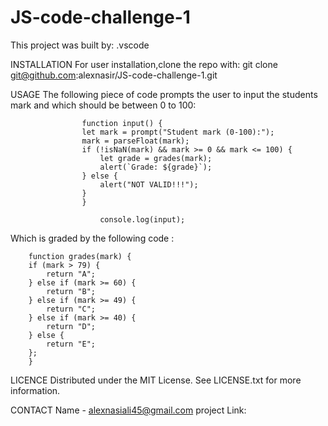 # JS-code-challenge-1
This project was built by:
.vscode

INSTALLATION
For user installation,clone the repo with:
        git clone git@github.com:alexnasir/JS-code-challenge-1.git

USAGE
The following piece of code prompts the user to input the students mark and which should be between 0 to 100:


                    function input() {
                    let mark = prompt("Student mark (0-100):");
                    mark = parseFloat(mark);
                    if (!isNaN(mark) && mark >= 0 && mark <= 100) {
                        let grade = grades(mark);
                        alert(`Grade: ${grade}`);
                    } else {
                        alert("NOT VALID!!!");
                    }
                    }

                        console.log(input);

Which is graded by the following code : 

        function grades(mark) {
        if (mark > 79) {
            return "A";
        } else if (mark >= 60) {
            return "B";
        } else if (mark >= 49) {
            return "C";
        } else if (mark >= 40) {
            return "D";
        } else {
            return "E";
        };
        }

LICENCE 
Distributed under the MIT License. See LICENSE.txt for more information.

CONTACT
Name - alexnasiali45@gmail.com
project Link:





